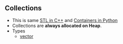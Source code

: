 ## Collections
- This is same [STL in C++](/Languages/Programming_Languages/c++) and [Containers in Python](/Languages/ScriptingLanguages/Python)
- Collections are **always allocated on Heap**.
- Types
  - [vector](vector)
